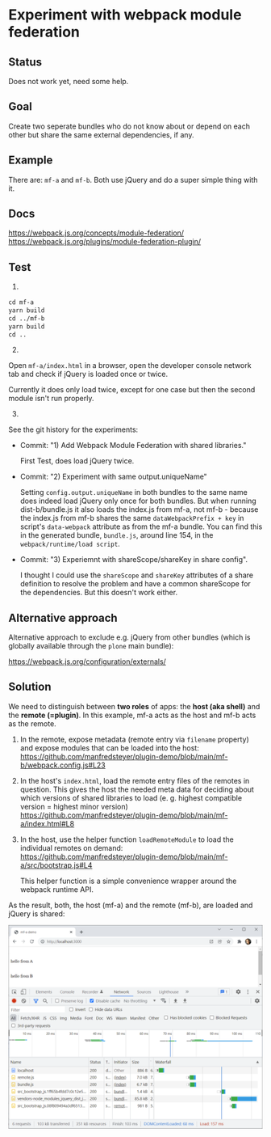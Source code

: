 # Experiment with webpack module federation

## Status

Does not work yet, need some help.


## Goal

Create two seperate bundles who do not know about or depend on each other but share the same external dependencies, if any.


## Example

There are: ``mf-a`` and ``mf-b``.
Both use jQuery and do a super simple thing with it.


## Docs

https://webpack.js.org/concepts/module-federation/
https://webpack.js.org/plugins/module-federation-plugin/


## Test

1)

    cd mf-a
    yarn build
    cd ../mf-b
    yarn build
    cd ..


2)

Open ``mf-a/index.html`` in a browser, open the developer console network tab and check if jQuery is loaded once or twice.

Currently it does only load twice, except for one case but then the second module isn't run properly.


3)

See the git history for the experiments:

- Commit: "1) Add Webpack Module Federation with shared libraries."

    First Test, does load jQuery twice.


- Commit: "2) Experiment with same output.uniqueName"

    Setting ``config.output.uniqueName`` in both bundles to the same name does indeed load jQuery only once for both bundles.
    But when running dist-b/bundle.js it also loads the index.js from mf-a, not mf-b - because the index.js from mf-b shares the same ``dataWebpackPrefix + key`` in script's ``data-webpack`` attribute as from the mf-a bundle.
    You can find this in the generated bundle, ``bundle.js``, around line 154, in the ``webpack/runtime/load script``.

- Commit: "3) Experiemnt with shareScope/shareKey in share config".

    I thought I could use the ``shareScope`` and ``shareKey`` attributes of a share definition to resolve the problem and have a common shareScope for the dependencies.
    But this doesn't work either.


## Alternative approach

Alternative approach to exclude e.g. jQuery from other bundles (which is globally available through the ``plone`` main bundle):

https://webpack.js.org/configuration/externals/


## Solution

We need to distinguish between **two roles** of apps: the **host (aka shell)** and the **remote (=plugin)**. In this example, mf-a acts as the host and mf-b acts as the remote.

1. In the remote, expose metadata (remote entry via ``filename`` property) and expose modules that can be loaded into the host:
    https://github.com/manfredsteyer/plugin-demo/blob/main/mf-b/webpack.config.js#L23

2. In the host's ``index.html``, load the remote entry files of the remotes in question. This gives the host the needed meta data for deciding about which versions of shared libraries to load (e. g. highest compatible version = highest minor version)
    https://github.com/manfredsteyer/plugin-demo/blob/main/mf-a/index.html#L8

3. In the host, use the helper function ``loadRemoteModule`` to load the individual remotes on demand:
    https://github.com/manfredsteyer/plugin-demo/blob/main/mf-a/src/bootstrap.js#L4

    This helper function is a simple convenience wrapper around the webpack runtime API. 

As the result, both, the host (mf-a) and the remote (mf-b), are loaded and jQuery is shared:

![jQuery shared between mf-a and mf-b](result.png)
